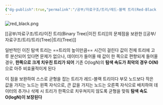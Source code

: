 ```yaml
---
{"dg-publish":true,"permalink":"/공부/자료구조/트리/레드-블랙 트리(Red-Black Tree)/","dgPassFrontmatter":true}
---
```



![red_black.png](/img/user/첨부파일/red_black.png)

[[공부/자료구조/트리/이진 트리(Binary Tree)\|이진 트리]]의 문제점을 보완한 [[공부/자료구조/트리/트리(Tree)\|트리(Tree)]]

일반적인 이진 탐색 트리는 ==트리의 높이만큼== 시간이 걸린다
값이 전체 트리에 고루 분산되어 있다면 문제가 없으나, 데이터가 들어올 때 값이 한 쪽으로 편향되게 들어올 경우, **한쪽으로 크게 치우친 트리가 되어** 기존 O(logN)의 **탐색 속도가 최악의 경우 O(N)** 으로 아주 비효율적이게 된다

이 점을 보완하여 스스로 균형을 잡는 트리가 레드-블랙 트리이다
부모 노드보다 작은 값을 가지는 노드는 왼쪽 자식으로, 큰 값을 가지는 노드는 오른쪽 자식으로 배치하여 데이터의 추가나 삭제 시 트리가 한쪽으로 치우쳐지지 않도록 균형을 맞춰 **탐색 속도 O(logN)이 보장된다**

